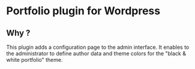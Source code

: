 # Portfolio plugin for Wordpress 

## Why ? 

This plugin adds a configuration page to the admin interface. 
It enables to the administrator to define author data and theme colors for the "black & white portfolio" theme. 